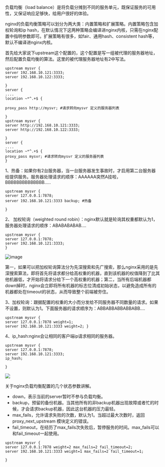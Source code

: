 
负载均衡（load balance）是将负载分摊到不同的服务单元，既保证服务的可用性，又保证响应足够快，给用户很好的体验。

nginx的负载均衡策略可以划分为两大类：内置策略和扩展策略。内置策略包含加权轮询和ip hash，在默认情况下这两种策略会编译进nginx内核，只需在nginx配置中指明参数即可。扩展策略有很多，如fair、通用hash、consistent hash等，默认不编译进nginx内核。

首先给大家说下upstream这个配置的，这个配置是写一组被代理的服务器地址，然后配置负载均衡的算法。这里的被代理服务器地址有2中写法。


```
upstream mysvr {   
server 192.168.10.121:3333;   
server 192.168.10.122:3333;  
    
} 
server {    
....    
location ~*^.+$ {

proxy_pass http://mysvr; #请求转向mysvr 定义的服务器列表        
    
} 
upstream mysvr {   
server http://192.168.10.121:3333;   
server http://192.168.10.122:3333;  
    
} 
server {    
....    
location ~*^.+$ {          
proxy_pass mysvr; #请求转向mysvr 定义的服务器列表       
}
```


1、热备：如果你有2台服务器，当一台服务器发生事故时，才启用第二台服务器给提供服务。服务器处理请求的顺序：AAAAAA突然A挂啦，BBBBBBBBBBBBBB.....

```
upstream mysvr {   
server 127.0.0.1:7878;   
server 192.168.10.121:3333 backup; #热备    
    
}
```


2、 加权轮询（weighted round robin）：nginx默认就是轮询其权重都默认为1，服务器处理请求的顺序：ABABABABAB....

```
upstream mysvr {   
server 127.0.0.1:7878;   
server 192.168.10.121:3333;      
}
```
![image](http://ou1viq65b.bkt.clouddn.com/17-8-30/7300152.jpg)

第一，如果可以把加权轮询算法分为先深搜索和先广搜索，那么nginx采用的是先深搜索算法，即将首先将请求都分给高权重的机器，直到该机器的权值降到了比其他机器低，才开始将请求分给下一个高权重的机器；第二，当所有后端机器都down掉时，nginx会立即将所有机器的标志位清成初始状态，以避免造成所有的机器都处在timeout的状态，从而导致整个前端被夯住。

3、加权轮询：跟据配置的权重的大小而分发给不同服务器不同数量的请求。如果不设置，则默认为1。下面服务器的请求顺序为：ABBABBABBABBABB....

```
upstream mysvr {   
server 127.0.0.1:7878 weight=1;   
server 192.168.10.121:3333 weight=2; }
```

4、ip_hash:nginx会让相同的客户端ip请求相同的服务器。


```
upstream mysvr {   
server 127.0.0.1:7878;   
server 192.168.10.121:3333;   
ip_hash;  
    
}
```
![](http://ou1viq65b.bkt.clouddn.com/17-8-30/69178371.jpg)

关于nginx负载均衡配置的几个状态参数讲解。

- down，表示当前的server暂时不参与负载均衡。
- backup，预留的备份机器。当其他所有的非backup机器出现故障或者忙的时候，才会请求backup机器，因此这台机器的压力最轻。
- max_fails，允许请求失败的次数，默认为1。当超过最大次数时，返回proxy_next_upstream 模块定义的错误。
- fail_timeout，在经历了max_fails次失败后，暂停服务的时间。max_fails可以和fail_timeout一起使用。

```
upstream mysvr {   
server 127.0.0.1:7878 weight=2 max_fails=2 fail_timeout=2;   
server 192.168.10.121:3333 weight=1 max_fails=2 fail_timeout=1;    
    
}
```
